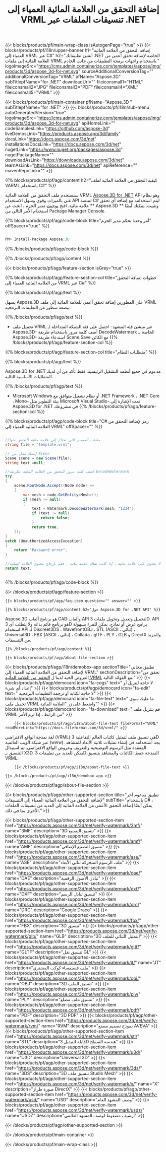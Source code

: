 ﻿---
title: إضافة التحقق من العلامة المائية العمياء إلى VRML تنسيقات الملفات عبر .NET 
weight: 830
url: /ar/net/verify-watermark/vrml/ 
description: C# شفرة المصدر لتحميل وعرض وإضافة التحقق الأعمى من العلامة المائية إلى مستندات VRML في .NET Framework ، .NET Core ، Mono.
---
{{< blocks/products/pf/main-wrap-class isAutogenPage="true" >}}
{{< blocks/products/pf/i18n/upper-banner h1="إضافة التحقق من العلامة المائية العمياء إلى VRML عبر C#" h2="أنشئ تطبيقاتك .NET الخاصة لإضافة تحقق أعمى من العلامة المائية إلى ملفات VRML باستخدام واجهات برمجة التطبيقات من جانب الخادم." logoImageSrc="https://cms.admin.containerize.com/templates/aspose/img/products/3d/aspose_3d-for-net.svg" sourceAdditionalConversionTag="" additionalConversionTag="VRML" pfName="Aspose.3D" subTitlepfName="for .NET" downloadUrl="" fileiconsmall1="HTML" fileiconsmall2="JPG" fileiconsmall3="PDF" fileiconsmall4="XML" fileiconsmall5="VRML" >}}

{{< blocks/products/pf/main-container pfName="Aspose.3D " subTitlepfName="for .NET" >}}
{{< blocks/products/pf/i18n/sub-menu autoGeneratedVersion="true" logoImageSrc="https://cms.admin.containerize.com/templates/aspose/img/products/3d/aspose_3d-for-net.svg" apiHomeLink="" codeSamplesLink="https://github.com/aspose-3d" liveDemosLink="https://products.aspose.app/3d/family" docsLink="https://docs.aspose.com/3d/net" installationsDocsLink="https://docs.aspose.com/3d/net" nugetLink="https://www.nuget.org/packages/aspose.3d" nugetPackageName="" downloadAsLink="https://downloads.aspose.com/3d/net" learnAsLink="https://docs.aspose.com/3d/net" apiReference="" mavenRepoLink="" >}}

{{% blocks/products/pf/agp/content h2="كيفية التحقق من العلامة المائية لملف VARML باستخدام C#" %}}

 سنستخدم ملف التحقق من العلامة المائية VRML
 [Aspose.3D for .NET](https://products.aspose.com/3d/net) 
 API وهو نظام غني بالميزات وقوي وسهل الاستخدام API لمنصة C# ليتم استخدامه مع إضافة أي تحقق علامة مائية. افتح
 [نوجيت](https://www.nuget.org/packages/aspose.3d) 
 مدير الحزم ، ابحث عن
 ** Aspose.3D ** 
 وتثبيت. يمكنك أيضًا استخدام الأمر التالي من Package Manager Console.

{{% blocks/products/pf/agp/code-block title="أمر وحدة تحكم مدير الحزم" offSpacer="true" %}}

```cs

PM> Install-Package Aspose.3D


```

{{% /blocks/products/pf/agp/code-block %}}

{{% /blocks/products/pf/agp/content %}}

{{< blocks/products/pf/agp/feature-section isGrey="true" >}}

{{% blocks/products/pf/agp/feature-section-col title="خطوات إضافة التحقق من العلامة المائية العمياء إلى VRML عبر C#" %}}

{{% blocks/products/pf/agp/text %}}

 يسهل Aspose.3D على المطورين إضافة تحقق أعمى للعلامة المائية إلى ملف VRML ببضعة سطور من التعليمات البرمجية.

{{% /blocks/products/pf/agp/text %}}

- تحميل ملف VRML عبر منشئ فئة المشهد- احصل على فئة الشبكة المتداخلة لـ Aspose.3D- أضف كلمة مرور باستخدام طريقة DecodeWatermark الخاصة بـ Aspose.3D- استدعاء طريقة Scene.Save مع الكائن
{{% /blocks/products/pf/agp/feature-section-col %}}

{{% blocks/products/pf/agp/feature-section-col title="متطلبات النظام" %}}

{{% blocks/products/pf/agp/text %}}

 Aspose.3D for .NET مدعوم في جميع أنظمة التشغيل الرئيسية. فقط تأكد من أن لديك المتطلبات الأساسية التالية.

{{% /blocks/products/pf/agp/text %}}

- Microsoft Windows أو نظام تشغيل متوافق مع .NET Framework ، .NET Core ، Mono- بيئة التطوير مثل Microsoft Visual Studio- تمت الإشارة إلى Aspose.3D for .NET في مشروعك
{{% /blocks/products/pf/agp/feature-section-col %}}

{{% blocks/products/pf/agp/code-block title="C# رمز لإضافة التحقق من العلامة المائية العمياء إلى VRML" offSpacer="" %}}

```cs

//ملفات المصدر التي تحتاج إلى علامة مائية للتحقق منها
string file = "template.vrml";

// إنشاء مثيل من Scene
Scene scene = new Scene(file);
string text =null;

//أضف كلمة مرور للتحقق من العلامة المائية بطريقة DecodeWatermark
try
{
    scene.RootNode.Accept((Node node) =>
    {
        var mesh = node.GetEntity<Mesh>();
        if (mesh != null)
        {
            text = Watermark.DecodeWatermark(mesh, "1234");
            if (text != null)
                return false;
            }
            return true;
    });
}
catch (UnauthorizedAccessException)
{
    return "Password error";
}

//يعود فارغًا إذا كان هذا الملف لا يحتوي على علامة مائية ، إذا كانت هناك علامة مائية ، فقم بإرجاع محتوى العلامة المائية
return text;



```

{{% /blocks/products/pf/agp/code-block %}}

{{< /blocks/products/pf/agp/feature-section >}}

    {{< blocks/products/pf/agp/faq-item question="" answer="" >}}
 

<!-- aboutfile Starts -->

    {{% blocks/products/pf/agp/content h2="حول Aspose.3D for .NET API" %}}

 Aspose.3D هو برنامج ألعاب CAD وألعاب API لتحميل وتعديل وتحويل ملفات 3D. API هو برنامج قائم بذاته ولا يتطلب أي 3D برامج عرض أو نماذج. يمكن للمرء بسهولة استخدام API لـ Discreet3DS ، WavefrontOBJ ، STL (ASCII ، ثنائي) ، Universal3D ، FBX (ASCII ، ثنائي) ، Collada ، glTF ، PLY ، GLB و DirectX والمزيد من التنسيقات. 



    {{% /blocks/products/pf/agp/content %}}

    {{< blocks/products/pf/agp/about-file-section >}}

  {{< blocks/products/pf/agp/i18n/demobox-app sectionTitle="تطبيق مجاني لإضافة التحقق من العلامة المائية العمياء إلى VRML" sectionDescription="تحقق من العروض الحية لدينا ل [التحقق من العلامة المائية VRML](https://products.aspose.app/3d/verify-watermark/vrml) مع الفوائد التالية." >}}
            {{< blocks/products/pf/agp/democard icon="fa-cogs" text=" لا حاجة لتنزيل أو إعداد أي شيء" >}}
            {{< blocks/products/pf/agp/democard icon="fa-edit" text=" لا حاجة لكتابة أو ترجمة التعليمات البرمجية" >}}
            {{< blocks/products/pf/agp/democard icon="fa-file-text" text=" ما عليك سوى تحميل ملف VRML واضغط على زر \"العلامة المائية\"" >}}
            {{< blocks/products/pf/agp/democard icon="fa-download" text=" قم بتنزيل ملف VRML من الرابط ، إذا لزم الأمر" >}}

        {{< blocks/products/pf/agp/i18n/about-file-text fileFormat="VRML" readMoreLink="https://docs.fileformat.com/3d/vrml/" >}}
لغة نمذجة الواقع الافتراضي (VRML) هي تنسيق ملف لتمثيل كائنات العالم التفاعلية 3D عبر شبكة الويب العالمية (www). يجد استخدامه في إنشاء تمثيلات ثلاثية الأبعاد للمشاهد المعقدة مثل الرسوم التوضيحية والتعريف وعروض الواقع الافتراضي. تم استبدال التنسيق بـ X3D. يمكن للعديد من تطبيقات 3D النمذجة حفظ الكائنات والمشاهد بتنسيق VRML.

        {{< /blocks/products/pf/agp/i18n/about-file-text >}}

    {{< /blocks/products/pf/agp/i18n/demobox-app >}}

{{< /blocks/products/pf/agp/about-file-section >}}

<!-- aboutfile Ends -->

{{< blocks/products/pf/agp/other-supported-section title="تطبيق مدعوم آخر لإضافة التحقق من العلامة المائية العمياء إلى التنسيقات" subTitle="باستخدام C# ، يمكن أيضًا إضافة التحقق الأعمى من العلامة المائية إلى العديد من تنسيقات الملفات الأخرى بما في ذلك." >}}

{{< blocks/products/pf/agp/other-supported-section-item href="https://products.aspose.com/3d/net/verify-watermark/3mf/" name="3MF" description="3D تنسيق التصنيع" >}}
{{< blocks/products/pf/agp/other-supported-section-item href="https://products.aspose.com/3d/net/verify-watermark/amf/" name="AMF" description="تنسيق التصنيع الإضافي" >}}
{{< blocks/products/pf/agp/other-supported-section-item href="https://products.aspose.com/3d/net/verify-watermark/ase/" name="ASE" description="ملف الرسوم المتحركة ثنائي الأبعاد" >}}
{{< blocks/products/pf/agp/other-supported-section-item href="https://products.aspose.com/3d/net/verify-watermark/dae/" name="DAE" description="تبادل الأصول الرقمية" >}}
{{< blocks/products/pf/agp/other-supported-section-item href="https://products.aspose.com/3d/net/verify-watermark/dxf/" name="DXF" description="تنسيق تبادل الرسم" >}}
{{< blocks/products/pf/agp/other-supported-section-item href="https://products.aspose.com/3d/net/verify-watermark/drc/" name="DRC" description="Google Draco" >}}
{{< blocks/products/pf/agp/other-supported-section-item href="https://products.aspose.com/3d/net/verify-watermark/fbx/" name="FBX" description="3D تنسيق" >}}
{{< blocks/products/pf/agp/other-supported-section-item href="https://products.aspose.com/3d/net/verify-watermark/glb/" name="GLB" description="3D التمثيل الثنائي للملف" >}}
{{< blocks/products/pf/agp/other-supported-section-item href="https://products.aspose.com/3d/net/verify-watermark/gltf/" name="GLTF" description="تنسيق نقل GL" >}}
{{< blocks/products/pf/agp/other-supported-section-item href="https://products.aspose.com/3d/net/verify-watermark/jt/" name="JT" description="ملف فسيفساء كوكب المشتري" >}}
{{< blocks/products/pf/agp/other-supported-section-item href="https://products.aspose.com/3d/net/verify-watermark/obj/" name="OBJ" description="3D تنسيق الملف" >}}
{{< blocks/products/pf/agp/other-supported-section-item href="https://products.aspose.com/3d/net/verify-watermark/ply/" name="PLY" description="تنسيق ملف مضلع" >}}
{{< blocks/products/pf/agp/other-supported-section-item href="https://products.aspose.com/3d/net/verify-watermark/pdf/" name="PDF" description="3D PDF" >}}
{{< blocks/products/pf/agp/other-supported-section-item href="https://products.aspose.com/3d/net/verify-watermark/rvm/" name="RVM" description="نموذج تصميم مصنع AVEVA" >}}
{{< blocks/products/pf/agp/other-supported-section-item href="https://products.aspose.com/3d/net/verify-watermark/stl/" name="STL" description="قابلة للتبديل 3D هندسة السطح" >}}
{{< blocks/products/pf/agp/other-supported-section-item href="https://products.aspose.com/3d/net/verify-watermark/u3d/" name="U3D" description="Universal 3D" >}}
{{< blocks/products/pf/agp/other-supported-section-item href="https://products.aspose.com/3d/net/verify-watermark/3ds/" name="3DS" description="3D تنسيق ملف Studio Mesh" >}}
{{< blocks/products/pf/agp/other-supported-section-item href="https://products.aspose.com/3d/net/verify-watermark/x/" name="X" description="صورة طراز DirectX" >}}
{{< blocks/products/pf/agp/other-supported-section-item href="https://products.aspose.com/3d/net/verify-watermark/usd/" name="USD" description="وصف المشهد العام" >}}
{{< blocks/products/pf/agp/other-supported-section-item href="https://products.aspose.com/3d/net/verify-watermark/usdz/" name="USDZ" description="أرشيف مضغوط لوصف المشهد العالمي" >}}

{{< /blocks/products/pf/agp/other-supported-section >}}

{{< /blocks/products/pf/main-container >}}
    
{{< /blocks/products/pf/main-wrap-class >}}
